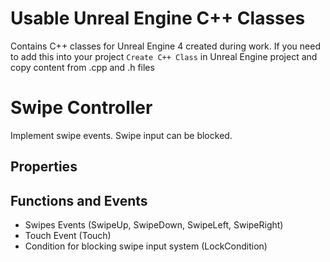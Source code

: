 # Usable Unreal Engine C++ Classes
Contains C++ classes for Unreal Engine 4 created during work. If you need to add this into your project `Create C++ Class` in Unreal Engine project and copy content from .cpp and .h files

#  Swipe Controller
Implement swipe events. Swipe input can be blocked.
## Properties
## Functions and Events
* Swipes Events (SwipeUp, SwipeDown, SwipeLeft, SwipeRight)
* Touch Event (Touch)
* Condition for blocking swipe input system (LockCondition)
